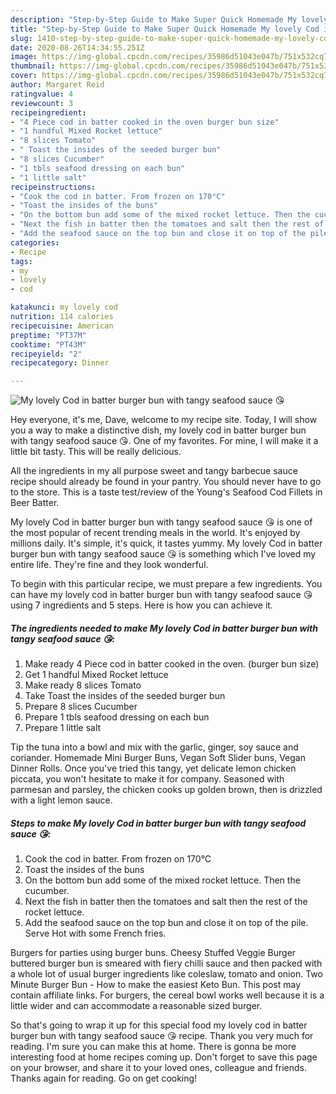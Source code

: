 ```yaml
---
description: "Step-by-Step Guide to Make Super Quick Homemade My lovely Cod in batter burger bun with tangy seafood sauce 😘"
title: "Step-by-Step Guide to Make Super Quick Homemade My lovely Cod in batter burger bun with tangy seafood sauce 😘"
slug: 1410-step-by-step-guide-to-make-super-quick-homemade-my-lovely-cod-in-batter-burger-bun-with-tangy-seafood-sauce
date: 2020-08-26T14:34:55.251Z
image: https://img-global.cpcdn.com/recipes/35986d51043e047b/751x532cq70/my-lovely-cod-in-batter-burger-bun-with-tangy-seafood-sauce-😘-recipe-main-photo.jpg
thumbnail: https://img-global.cpcdn.com/recipes/35986d51043e047b/751x532cq70/my-lovely-cod-in-batter-burger-bun-with-tangy-seafood-sauce-😘-recipe-main-photo.jpg
cover: https://img-global.cpcdn.com/recipes/35986d51043e047b/751x532cq70/my-lovely-cod-in-batter-burger-bun-with-tangy-seafood-sauce-😘-recipe-main-photo.jpg
author: Margaret Reid
ratingvalue: 4
reviewcount: 3
recipeingredient:
- "4 Piece cod in batter cooked in the oven burger bun size"
- "1 handful Mixed Rocket lettuce"
- "8 slices Tomato"
- " Toast the insides of the seeded burger bun"
- "8 slices Cucumber"
- "1 tbls seafood dressing on each bun"
- "1 little salt"
recipeinstructions:
- "Cook the cod in batter. From frozen on 170°C"
- "Toast the insides of the buns"
- "On the bottom bun add some of the mixed rocket lettuce. Then the cucumber."
- "Next the fish in batter then the tomatoes and salt then the rest of the rocket lettuce."
- "Add the seafood sauce on the top bun and close it on top of the pile. Serve Hot with some French fries."
categories:
- Recipe
tags:
- my
- lovely
- cod

katakunci: my lovely cod 
nutrition: 114 calories
recipecuisine: American
preptime: "PT37M"
cooktime: "PT43M"
recipeyield: "2"
recipecategory: Dinner

---
```



![My lovely Cod in batter burger bun with tangy seafood sauce 😘](https://img-global.cpcdn.com/recipes/35986d51043e047b/751x532cq70/my-lovely-cod-in-batter-burger-bun-with-tangy-seafood-sauce-😘-recipe-main-photo.jpg)

Hey everyone, it's me, Dave, welcome to my recipe site. Today, I will show you a way to make a distinctive dish, my lovely cod in batter burger bun with tangy seafood sauce 😘. One of my favorites. For mine, I will make it a little bit tasty. This will be really delicious.

All the ingredients in my all purpose sweet and tangy barbecue sauce recipe should already be found in your pantry. You should never have to go to the store. This is a taste test/review of the Young&#39;s Seafood Cod Fillets in Beer Batter.

My lovely Cod in batter burger bun with tangy seafood sauce 😘 is one of the most popular of recent trending meals in the world. It's enjoyed by millions daily. It's simple, it's quick, it tastes yummy. My lovely Cod in batter burger bun with tangy seafood sauce 😘 is something which I've loved my entire life. They're fine and they look wonderful.


To begin with this particular recipe, we must prepare a few ingredients. You can have my lovely cod in batter burger bun with tangy seafood sauce 😘 using 7 ingredients and 5 steps. Here is how you can achieve it.

<!--inarticleads1-->

##### The ingredients needed to make My lovely Cod in batter burger bun with tangy seafood sauce 😘:

1. Make ready 4 Piece cod in batter cooked in the oven. (burger bun size)
1. Get 1 handful Mixed Rocket lettuce
1. Make ready 8 slices Tomato
1. Take  Toast the insides of the seeded burger bun
1. Prepare 8 slices Cucumber
1. Prepare 1 tbls seafood dressing on each bun
1. Prepare 1 little salt


Tip the tuna into a bowl and mix with the garlic, ginger, soy sauce and coriander. Homemade Mini Burger Buns, Vegan Soft Slider buns, Vegan Dinner Rolls. Once you&#39;ve tried this tangy, yet delicate lemon chicken piccata, you won&#39;t hesitate to make it for company. Seasoned with parmesan and parsley, the chicken cooks up golden brown, then is drizzled with a light lemon sauce. 

<!--inarticleads2-->

##### Steps to make My lovely Cod in batter burger bun with tangy seafood sauce 😘:

1. Cook the cod in batter. From frozen on 170°C
1. Toast the insides of the buns
1. On the bottom bun add some of the mixed rocket lettuce. Then the cucumber.
1. Next the fish in batter then the tomatoes and salt then the rest of the rocket lettuce.
1. Add the seafood sauce on the top bun and close it on top of the pile. Serve Hot with some French fries.


Burgers for parties using burger buns. Cheesy Stuffed Veggie Burger buttered burger bun is smeared with fiery chilli sauce and then packed with a whole lot of usual burger ingredients like coleslaw, tomato and onion. Two Minute Burger Bun - How to make the easiest Keto Bun. This post may contain affiliate links. For burgers, the cereal bowl works well because it is a little wider and can accommodate a reasonable sized burger. 

So that's going to wrap it up for this special food my lovely cod in batter burger bun with tangy seafood sauce 😘 recipe. Thank you very much for reading. I'm sure you can make this at home. There is gonna be more interesting food at home recipes coming up. Don't forget to save this page on your browser, and share it to your loved ones, colleague and friends. Thanks again for reading. Go on get cooking!
